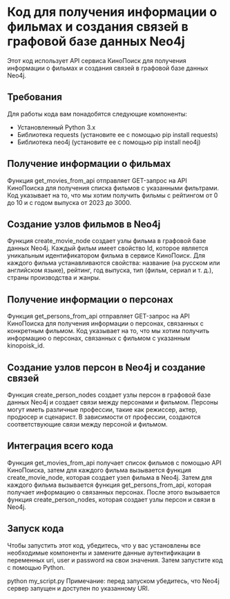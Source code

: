 # Код для получения информации о фильмах и создания связей в графовой базе данных Neo4j

Этот код использует API сервиса КиноПоиск для получения информации о фильмах и создания связей в графовой базе данных Neo4j.

## Требования
Для работы кода вам понадобятся следующие компоненты:

- Установленный Python 3.x
- Библиотека requests (установите ее с помощью pip install requests)
- Библиотека neo4j (установите ее с помощью pip install neo4j)

## Получение информации о фильмах
Функция get_movies_from_api отправляет GET-запрос на API КиноПоиска для получения списка фильмов с указанными фильтрами. Код указывает на то, что мы хотим получить фильмы с рейтингом от 0 до 10 и с годом выпуска от 2023 до 3000. 

## Создание узлов фильмов в Neo4j
Функция create_movie_node создает узлы фильма в графовой базе данных Neo4j. Каждый фильм имеет свойство Id, которое является уникальным идентификатором фильма в сервисе КиноПоиск. Для каждого фильма устанавливаются свойства: название (на русском или английском языке), рейтинг, год выпуска, тип (фильм, сериал и т. д.), страны производства и жанры.

## Получение информации о персонах
Функция get_persons_from_api отправляет GET-запрос на API КиноПоиска для получения информации о персонах, связанных с конкретным фильмом. Код указывает на то, что мы хотим получить информацию о персонах, связанных с фильмом с указанным kinopoisk_id.

## Создание узлов персон в Neo4j и создание связей
Функция create_person_nodes создает узлы персон в графовой базе данных Neo4j и создает связи между персонами и фильмом. Персоны могут иметь различные профессии, такие как режиссер, актер, продюсер и сценарист. В зависимости от профессии, создаются соответствующие связи между персоной и фильмом.

## Интеграция всего кода
Функция get_movies_from_api получает список фильмов с помощью API КиноПоиска, затем для каждого фильма вызывается функция create_movie_node, которая создает узел фильма в Neo4j. Затем для каждого фильма вызывается функция get_persons_from_api, которая получает информацию о связанных персонах. После этого вызывается функция create_person_nodes, которая создает узлы персон и связи в Neo4j.

## Запуск кода
Чтобы запустить этот код, убедитесь, что у вас установлены все необходимые компоненты и замените данные аутентификации в переменных uri, user и password на свои значения. Затем запустите код с помощью Python.

python my_script.py
Примечание: перед запуском убедитесь, что Neo4j сервер запущен и доступен по указанному URI.
